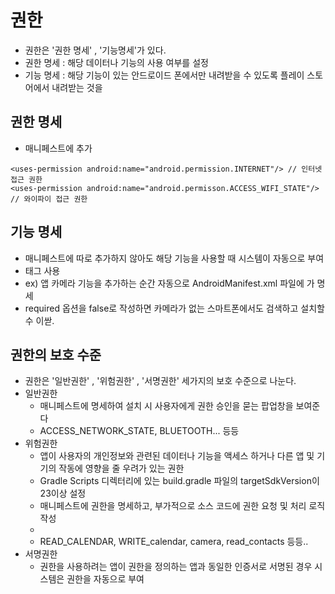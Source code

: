 # 권한
- 권한은 '권한 명세' , '기능명세'가 있다.
- 권한 명세 : 해당 데이터나 기능의 사용 여부를 설정
- 기능 명세 : 해당 기능이 있는 안드로이드 폰에서만 내려받을 수 있도록 플레이 스토어에서 내려받는 것을 

## 권한 명세
- 매니페스트에 추가
```
<uses-permission android:name="android.permission.INTERNET"/> // 인터넷 접근 권한
<uses-permission android:name="android.permisson.ACCESS_WIFI_STATE"/> // 와이파이 접근 권한
```

## 기능 명세
- 매니페스트에 따로 추가하지 않아도 해당 기능을 사용할 때 시스템이 자동으로 부여
- <uses-feature /> 태그 사용
- ex) 앱 카메라 기능을 추가하는 순간 자동으로 AndroidManifest.xml 파일에 <uses-feature android:name="android.hardware.camera" android:required="true"/>가 명세
- required 옵션을 false로 작성하면 카메라가 없는 스마트폰에서도 검색하고 설치할 수 이싿.
 
## 권한의 보호 수준
- 권한은 '일반권한' , '위험권한' , '서명권한' 세가지의 보호 수준으로 나눈다.
- 일반권한
  - 매니페스트에 명세하여 설치 시 사용자에게 권한 승인을 묻는 팝업창을 보여준다
  - ACCESS_NETWORK_STATE, BLUETOOTH... 등등
- 위험권한
  - 앱이 사용자의 개인정보와 관련된 데이터나 기능을 액세스 하거나 다른 앱 및 기기의 작동에 영향을 줄 우려가 있는 권한
  - Gradle Scripts 디렉터리에 있는 build.gradle 파일의 targetSdkVersion이 23이상 설정
  - 매니페스트에 권한을 명세하고, 부가적으로 소스 코드에 권한 요청 및 처리 로직 작성
  - <USES-PERMISSION ANDROID:NAME="ANDROID.PERMISSION.access_fine_location"/>
  - READ_CALENDAR, WRITE_calendar, camera, read_contacts 등등..
- 서명권한
  - 권한을 사용하려는 앱이 권한을 정의하는 앱과 동일한 인증서로 서명된 경우 시스템은 권한을 자동으로 부여
